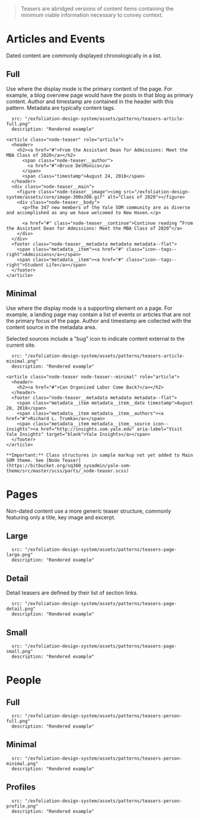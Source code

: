 > Teasers are abridged versions of content items containing the minimum viable information necessary to convey context.

# Articles and Events
Dated content are commonly displayed chronologically in a list.
## Full
Use where the display mode is the primary content of the page. For example, a blog overview page would have the posts in that blog as primary content. Author and timestamp are contained in the header with this pattern. Metadata are typically content tags.
```image|span-4
  src: "/exfoliation-design-system/assets/patterns/teasers-article-full.png"
  description: "Rendered example"
```
```html|plain,light
<article class="node-teaser" role="article">
  <header>
    <h2><a href="#">From the Assistant Dean for Admissions: Meet the MBA Class of 2020</a></h2>
      <span class="node-teaser__author">
  	    <a href="#">Bruce DelMonico</a>
      </span>
      <span class="timestamp">August 24, 2018</span>
  </header>
  <div class="node-teaser__main">
    <figure class="node-teaser__image"><img src="/exfoliation-design-system/assets/core/image-300x300.gif" alt="Class of 2020"></figure>
    <div class="node-teaser__body">
      <p>The 347 new members of the Yale SOM community are as diverse and accomplished as any we have welcomed to New Haven.</p>

      <a href="#" class="node-teaser__continue">Continue reading “From the Assistant Dean for Admissions: Meet the MBA Class of 2020”</a>
    </div>
  </div>
  <footer class="node-teaser__metadata metadata metadata--flat">
    <span class="metadata__item"><a href="#" class="icon--tags--right">Admissions</a></span>
    <span class="metadata__item"><a href="#" class="icon--tags--right">Student Life</a></span>
  </footer>
</article>
```

## Minimal
Use where the display mode is a supporting element on a page. For example, a landing page may contain a list of events or articles that are not the primary focus of the page. Author and timestamp are collected with the content source in the metadata area.

Selected sources include a "bug" icon to indicate content external to the current site.

```image|span-2
  src: "/exfoliation-design-system/assets/patterns/teasers-article-minimal.png"
  description: "Rendered example"
```
```code|collapsed
<article class="node-teaser node-teaser--minimal" role="article">
  <header>
    <h2><a href="#">Can Organized Labor Come Back?</a></h2>
  </header>
  <footer class="node-teaser__metadata metadata metadata--flat">
    <span class="metadata__item metadata__item__date timestamp">August 28, 2018</span>
    <span class="metadata__item metadata__item__authors"><a href="#">Richard L. Trumka</a></span>
    <span class="metadata__item metadata__item__source icon--insights"><a href="http://insights.som.yale.edu" aria-label="Visit Yale Insights" target="blank">Yale Insights</a></span>
  </footer>
</article>
```
```hint|warning
**Important:** Class structures in sample markup not yet added to Main SOM theme. See [Node Teaser](https://bitbucket.org/sq360_sysadmin/yale-som-theme/src/master/scss/parts/_node-teaser.scss)
```

# Pages
Non-dated content use a more generic teaser structure, commonly featuring only a title, key image and excerpt.
## Large
```image|span-5
  src: "/exfoliation-design-system/assets/patterns/teasers-page-large.png"
  description: "Rendered example"
```
## Detail
Detail teasers are defined by their list of section links.
```image|span-3
  src: "/exfoliation-design-system/assets/patterns/teasers-page-detail.png"
  description: "Rendered example"
```
## Small
```image|span-3
  src: "/exfoliation-design-system/assets/patterns/teasers-page-small.png"
  description: "Rendered example"
```

# People
## Full
```image|span-4
  src: "/exfoliation-design-system/assets/patterns/teasers-person-full.png"
  description: "Rendered example"
```
## Minimal
```image|span-2
  src: "/exfoliation-design-system/assets/patterns/teasers-person-minimal.png"
  description: "Rendered example"
```
## Profiles
```image|span-2
  src: "/exfoliation-design-system/assets/patterns/teasers-person-profile.png"
  description: "Rendered example"
```

